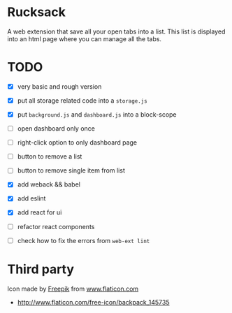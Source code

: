 Rucksack
========
A web extension that save all your open tabs into a list. This list is
displayed into an html page where you can manage all the tabs.


TODO
====
+ [x] very basic and rough version
+ [x] put all storage related code into a `storage.js`
+ [x] put `background.js` and `dashboard.js` into a block-scope
+ [ ] open dashboard only once
+ [ ] right-click option to only dashboard page
+ [ ] button to remove a list
+ [ ] button to remove single item from list
+ [x] add weback && babel
+ [x] add eslint
+ [x] add react for ui
+ [ ] refactor react components
+ [ ] check how to fix the errors from `web-ext lint` 


Third party
===========
Icon made by [Freepik](http://www.freepik.com/) from www.flaticon.com 

+ http://www.flaticon.com/free-icon/backpack_145735
